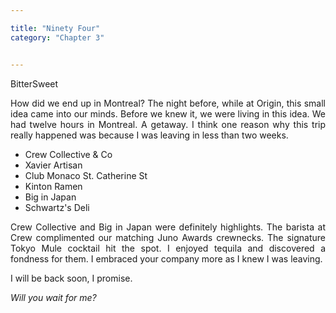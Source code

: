 ```yaml
---

title: "Ninety Four"
category: "Chapter 3"


---
```

<style>
body {
text-align: justify}
</style>

BitterSweet

How did we end up in Montreal? The night before, while at Origin, this small idea came into our minds. Before we knew it, we were living in this idea. We had twelve hours in Montreal. A getaway. I think one reason why this trip really happened was because I was leaving in less than two weeks. 


- Crew Collective & Co
- Xavier Artisan 
- Club Monaco St. Catherine St 
- Kinton Ramen 
- Big in Japan 
- Schwartz's Deli



Crew Collective and Big in Japan were definitely highlights. The barista at Crew complimented our matching Juno Awards crewnecks. The signature Tokyo Mule cocktail hit the spot. I enjoyed tequila and discovered a fondness for them. I embraced your company more as I knew I was leaving. 

I will be back soon, I promise.



*Will you wait for me?*
